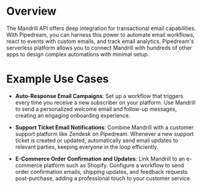 # Overview

The Mandrill API offers deep integration for transactional email capabilities. With Pipedream, you can harness this power to automate email workflows, react to events with custom emails, and track email analytics. Pipedream's serverless platform allows you to connect Mandrill with hundreds of other apps to design complex automations with minimal setup.

# Example Use Cases

- **Auto-Response Email Campaigns**: Set up a workflow that triggers every time you receive a new subscriber on your platform. Use Mandrill to send a personalized welcome email and follow-up messages, creating an engaging onboarding experience.

- **Support Ticket Email Notifications**: Combine Mandrill with a customer support platform like Zendesk on Pipedream. Whenever a new support ticket is created or updated, automatically send email updates to relevant parties, keeping everyone in the loop efficiently.

- **E-Commerce Order Confirmation and Updates**: Link Mandrill to an e-commerce platform such as Shopify. Configure a workflow to send order confirmation emails, shipping updates, and feedback requests post-purchase, adding a professional touch to your customer service.
